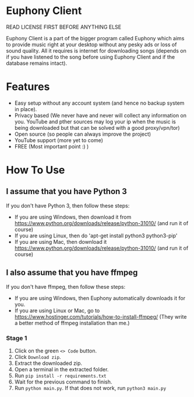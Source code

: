 # Euphony Client

READ LICENSE FIRST BEFORE ANYTHING ELSE

Euphony Client is a part of the bigger program called Euphony which aims to provide music right at your desktop without any pesky ads or loss of sound quality. All it requires is internet for downloading songs (depends on if you have listened to the song before using Euphony Client and if the database remains intact).

# Features
* Easy setup without any account system (and hence no backup system in place).
* Privacy based (We never have and never will collect any information on you. YouTube and pther sources may log your ip when the music is being downloaded but that can be solved with a good proxy/vpn/tor)
* Open source (so people can always improve the project)
* YouTube support (more yet to come)
* FREE (Most important point :) )

# How To Use
## I assume that you have Python 3 ##
If you don't have Python 3, then follow these steps:

* If you are using Windows, then download it from https://www.python.org/downloads/release/python-31010/ (and run it of course)
* If you are using Linux, then do 'apt-get install python3 python3-pip'
* If you are using Mac, then download it https://www.python.org/downloads/release/python-31010/ (and run it of course)

## I also assume that you have ffmpeg ##
If you don't have ffmpeg, then follow these steps:

* If you are using Windows, then Euphony automatically downloads it for you.
* If you are using Linux or Mac, go to https://www.hostinger.com/tutorials/how-to-install-ffmpeg/ (They write a better method of ffmpeg installation than me.)

### Stage 1 ###

1. Click on the green `<> Code` button.
2. Click `Download zip`.
3. Extract the downloaded zip.
4. Open a terminal in the extracted folder.
5. Run `pip install -r requirements.txt`
6. Wait for the previous command to finish.
7. Run `python main.py`. If that does not work, run `python3 main.py`
